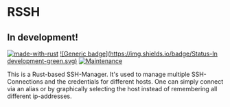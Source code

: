 # RSSH

## In development!

[![made-with-rust](https://img.shields.io/badge/Made%20with-Rust-1f425f.svg)](https://www.rust-lang.org/)
[![Generic badge](https://img.shields.io/badge/Status-In development-green.svg)](https://shields.io/)
[![Maintenance](https://img.shields.io/badge/Maintained%3F-yes-green.svg)](https://github.com/sta957/rssh/graphs/commit-activity)


This is a Rust-based SSH-Manager. It's used to manage multiple SSH-Connections
and the credentials for different hosts. One can simply connect via an alias or 
by graphically selecting the host instead of remembering all different 
ip-addresses.

